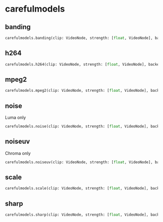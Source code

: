 # carefulmodels

## banding

```python
carefulmodels.banding(clip: VideoNode, strength: [float, VideoNode], backend: vsmlrt.Backend)
```

## h264

```python
carefulmodels.h264(clip: VideoNode, strength: [float, VideoNode], backend: vsmlrt.Backend)
```

## mpeg2

```python
carefulmodels.mpeg2(clip: VideoNode, strength: [float, VideoNode], backend: vsmlrt.Backend)
```

## noise

Luma only

```python
carefulmodels.noise(clip: VideoNode, strength: [float, VideoNode], backend: vsmlrt.Backend)
```

## noiseuv

Chroma only

```python
carefulmodels.noiseuv(clip: VideoNode, strength: [float, VideoNode], backend: vsmlrt.Backend)
```

## scale

```python
carefulmodels.scale(clip: VideoNode, strength: [float, VideoNode], backend: vsmlrt.Backend)
```

## sharp

```python
carefulmodels.sharp(clip: VideoNode, strength: [float, VideoNode], backend: vsmlrt.Backend)
```
